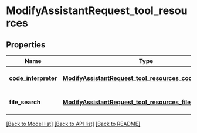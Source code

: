 # ModifyAssistantRequest_tool_resources
## Properties

| Name | Type | Description | Notes |
|------------ | ------------- | ------------- | -------------|
| **code\_interpreter** | [**ModifyAssistantRequest_tool_resources_code_interpreter**](ModifyAssistantRequest_tool_resources_code_interpreter.md) |  | [optional] [default to null] |
| **file\_search** | [**ModifyAssistantRequest_tool_resources_file_search**](ModifyAssistantRequest_tool_resources_file_search.md) |  | [optional] [default to null] |

[[Back to Model list]](../README.md#documentation-for-models) [[Back to API list]](../README.md#documentation-for-api-endpoints) [[Back to README]](../README.md)

